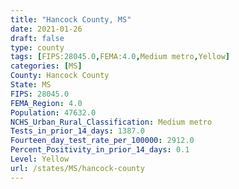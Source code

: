 ```yaml
---
title: "Hancock County, MS"
date: 2021-01-26
draft: false
type: county
tags: [FIPS:28045.0,FEMA:4.0,Medium metro,Yellow]
categories: [MS]
County: Hancock County
State: MS
FIPS: 28045.0
FEMA_Region: 4.0
Population: 47632.0
NCHS_Urban_Rural_Classification: Medium metro
Tests_in_prior_14_days: 1387.0
Fourteen_day_test_rate_per_100000: 2912.0
Percent_Positivity_in_prior_14_days: 0.1
Level: Yellow
url: /states/MS/hancock-county
---
```



